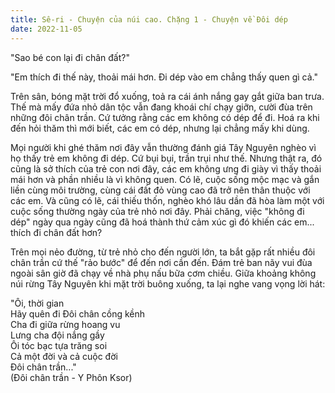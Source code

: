 ```yaml
---
title: Sê-ri - Chuyện của núi cao. Chặng 1 - Chuyện về Đôi dép
date: 2022-11-05
---
```


"Sao bé con lại đi chân đất?"

"Em thích đi thế này, thoải mái hơn. Đi dép vào em chẳng thấy quen gì cả."

Trên sân, bóng mặt trời đổ xuống, toả ra cái ánh nắng gay gắt giữa ban trưa. Thế mà mấy đứa nhỏ dân tộc vẫn đang khoái chí chạy giỡn, cười đùa trên những đôi chân trần. Cứ tưởng rằng các em không có dép để đi. Hoá ra khi đến hỏi thăm thì mới biết, các em có dép, nhưng lại chẳng mấy khi dùng.

Mọi người khi ghé thăm nơi đây vẫn thường đánh giá Tây Nguyên nghèo vì họ thấy trẻ em không đi dép. Cứ bụi bụi, trần trụi như thế. Nhưng thật ra, đó cũng là sở thích của trẻ con nơi đây, các em không ưng đi giày vì thấy thoải mái hơn và phần nhiều là vì không quen. Có lẽ, cuộc sống mộc mạc và gắn liền cùng môi trường, cùng cái đất đỏ vùng cao đã trở nên thân thuộc với các em. Và cũng có lẽ, cái thiếu thốn, nghèo khó lâu dần đã hòa làm một với cuộc sống thường ngày của trẻ nhỏ nơi đây. Phải chăng, việc "không đi dép" ngày qua ngày cũng đã hoá thành thứ cảm xúc gì đó khiến các em... thích đi chân đất hơn?

Trên mọi nẻo đường, từ trẻ nhỏ cho đến người lớn, ta bắt gặp rất nhiều đôi chân trần cứ thế "rảo bước" để đến nơi cần đến. Đám trẻ ban nãy vui đùa ngoài sân giờ đã chạy về nhà phụ nấu bữa cơm chiều. Giữa khoảng không núi rừng Tây Nguyên khi mặt trời buông xuống, ta lại nghe vang vọng lời hát:

"Ôi, thời gian <br>
Hãy quên đi Đôi chân cồng kềnh <br>
Cha đi giữa rừng hoang vu <br>
Lưng cha đội nắng gầy <br>
Ôi tóc bạc tựa trăng soi <br>
Cả một đời và cả cuộc đời <br>
Đôi chân trần..." <br>
(Đôi chân trần - Y Phôn Ksor)
